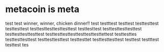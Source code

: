 # metacoin is meta

test
test
winner, winner, chicken dinner!!
test
testttest
testtest
testtesttest
testtesttest
testtesttesttesttesttest
testtesttest
testtesttesttesttest
testtesttesttesttest
testtesttesttesttesttesttesttettest
testtesttes
testtesttesttest
testtesttesttest
testtesttet
testtesttesttest
testtest
testttest
testtest
tes
